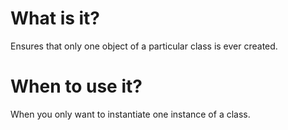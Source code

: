 # What is it?
Ensures that only one object of a particular class is ever created.

# When to use it?
When you only want to instantiate one instance of a class.